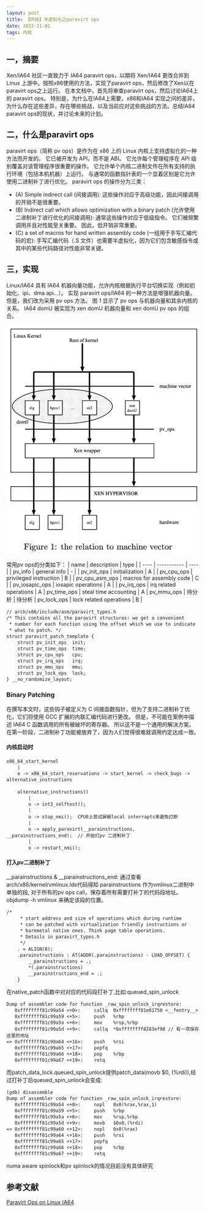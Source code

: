 ```yaml
---
layout: post
title: 【内核】半虚拟化之paravirt ops
date: 2022-11-01
tags: 内核
---
```


## 一，摘要

Xen/IA64 社区一直致力于 IA64 paravirt ops，以期将 Xen/IA64 更改合并到 Linux 上游中。按照x86使用的方法，实现了paravirt ops，然后修改了Xen以在paravirt ops之上运行。 在本文档中，首先将审查paravirt ops，然后讨论IA64上的 paravirt ops。 特别是，为什么在IA64上需要，x86和IA64 实现之间的差异，为什么存在这些差异，存在哪些挑战，以及当前应对这些挑战的方法。总结IA64 paravirt ops的现状，并讨论未来的计划。

## 二，什么是paravirt ops

paravirt ops（简称 pv ops）是作为在 x86 上的 Linux 内核上支持虚拟化的一种方法而开发的。 它已被开发为 API，而不是 ABI。 它允许每个管理程序在 API 级别覆盖对该管理程序很重要的操作。 它允许单个内核二进制文件在所有支持的执行环境（包括本机机器）上运行。 与通常的函数指针表的一个显着区别是它允许使用二进制补丁进行优化。
paravirt ops 的操作分为三类：
- (A) Simple indirect call (间接调用):
  这些操作对应于高级功能，因此间接调用的开销不是很重要。
- (B) Indirect call which allows optimization with a binary patch (允许使用二进制补丁进行优化的间接调用):
  通常这些操作对应于低级指令。 它们被频繁调用并且对性能至关重要。 因此，低开销非常重要。
- (C) a set of macros for hand written assembly code (一组用于手写汇编代码的宏):
  手写汇编代码（.S 文件）也需要半虚拟化，因为它们包含敏感指令或其中的某些代码路径对性能非常关键。

## 三，实现

Linux/IA64 具有 IA64 机器向量功能，允许内核根据执行平台切换实现（例如初始化、ipi、dma api...）。 实现 paravirt ops/IA64 的一种方法是增强机器向量。 但是，我们改为采用 pv ops 方法。 图 1 显示了 pv ops 与机器向量和其余内核的关系。 IA64 domU 被实现为 xen domU 机器向量和 xen domU pv ops 的组合。

<img src="/images/posts/20221101-Paravirt/Figure1.png" width="700px" />

常用pv ops的分类如下：
| name | description | type |
| ---- | ----------- | ---- |
| pv_info | general info | - |
| pv_init_ops | initialization | A |
| pv_cpu_ops | privileged instruction | B |
| pv_cpu_asm_ops | macros for assembly code | C |
| pv_iosapic_ops | iosapic operations | A |
| pv_irq_ops | irq related operations | A |
 pv_time_ops | steal time accounting | A |
 pv_mmu_ops | 待分析 | 待分析 |
 pv_lock_ops | lock related operations | B |

```
// arch/x86/include/asm/paravirt_types.h
/* This contains all the paravirt structures: we get a convenient
 * number for each function using the offset which we use to indicate
 * what to patch. */
struct paravirt_patch_template {
	struct pv_init_ops	init;
	struct pv_time_ops	time;
	struct pv_cpu_ops	cpu;
	struct pv_irq_ops	irq;
	struct pv_mmu_ops	mmu;
	struct pv_lock_ops	lock;
} __no_randomize_layout;
```

### Binary Patching

在撰写本文时，这些钩子被定义为 C 间接函数指针，但为了支持二进制补丁优化，它们将使用 GCC 扩展的内联汇编代码进行更改。 但是，不可能在案例中描述 IA64 C 函数调用的所有被破坏的寄存器。 所以这不是一个通用的解决方案。
在第一阶段，二进制补丁功能被放弃了，因为人们觉得很难就调用约定达成一致。

#### 内核启动时
```
x86_64_start_kernel
    |
    o -> x86_64_start_reservations -> start_kernel -> check_bugs -> alternative_instructions

    alternative_instructions()
        |
        o -> int3_selftest();
        |
        o -> stop_nmi();  CPU0上尝试屏蔽local interrapts来避免打断
        |
        o -> apply_paravirt(__parainstructions, __parainstructions_end);  // 开始打pv 二进制补丁
        |
        o -> restart_nmi();
```

#### 打入pv二进制补丁

__parainstructions & __parainstructions_end:
通过查看arch/x86/kernel/vmlinux.lds代码得知 parainstructions 作为vmlinux二进制中单独的段, 对于所有的pv ops call，保存着所有需要打补丁的代码段地址。objdump -h vmlinux 来确定该段的位置。
```
/*
	 * start address and size of operations which during runtime
	 * can be patched with virtualization friendly instructions or
	 * baremetal native ones. Think page table operations.
	 * Details in paravirt_types.h
	 */
	. = ALIGN(8);
	.parainstructions : AT(ADDR(.parainstructions) - LOAD_OFFSET) {
		__parainstructions = .;
		*(.parainstructions)
		__parainstructions_end = .;
	}
```

在native_patch函数中对对应的代码段打补丁,比如:queued_spin_unlock
```
Dump of assembler code for function _raw_spin_unlock_irqrestore:
   0xffffffff81c99a54 <+0>:     callq  0xffffffff81e01750 <__fentry__>
   0xffffffff81c99a59 <+5>:     push   %rbp
   0xffffffff81c99a5a <+6>:     mov    %rsp,%rbp
   0xffffffff81c99a5d <+9>:     callq  *0xffffffff8283ef98 // 有一项保存这里的地址
=> 0xffffffff81c99a64 <+16>:    push   %rsi
   0xffffffff81c99a65 <+17>:    popfq  
   0xffffffff81c99a66 <+18>:    pop    %rbp
   0xffffffff81c99a67 <+19>:    retq
```
而patch_data_lock.queued_spin_unlock提供patch_data(movb $0, (%rdi)),经过打补丁后queued_spin_unlock会变成:
```
(gdb) disassemble 
Dump of assembler code for function _raw_spin_unlock_irqrestore:
   0xffffffff81c99a54 <+0>:     nopl   0x0(%rax,%rax,1)
   0xffffffff81c99a59 <+5>:     push   %rbp
   0xffffffff81c99a5a <+6>:     mov    %rsp,%rbp
   0xffffffff81c99a5d <+9>:     movb   $0x0,(%rdi)
=> 0xffffffff81c99a60 <+12>:    nopl   0x0(%rax)
   0xffffffff81c99a64 <+16>:    push   %rsi
   0xffffffff81c99a65 <+17>:    popfq  
   0xffffffff81c99a66 <+18>:    pop    %rbp
   0xffffffff81c99a67 <+19>:    retq
```
numa aware spinlock和pv spinlock的情况目前没有具体研究


## 参考文献
[Paravirt Ops on Linux IA64](https://www.valinux.co.jp/wp/wp-content/uploads/2008/06/20080623_02.pdf)
